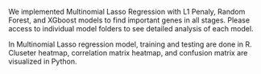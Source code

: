 We implemented Multinomial Lasso Regression with L1 Penaly, Random Forest, and XGboost models to find important genes in all stages. Please access to individual model folders to see detailed analysis of each model.

In Multinomial Lasso regression model, training and testing are done in R. Cluseter heatmap, correlation matrix heatmap, and confusion matrix are visualized in Python.
